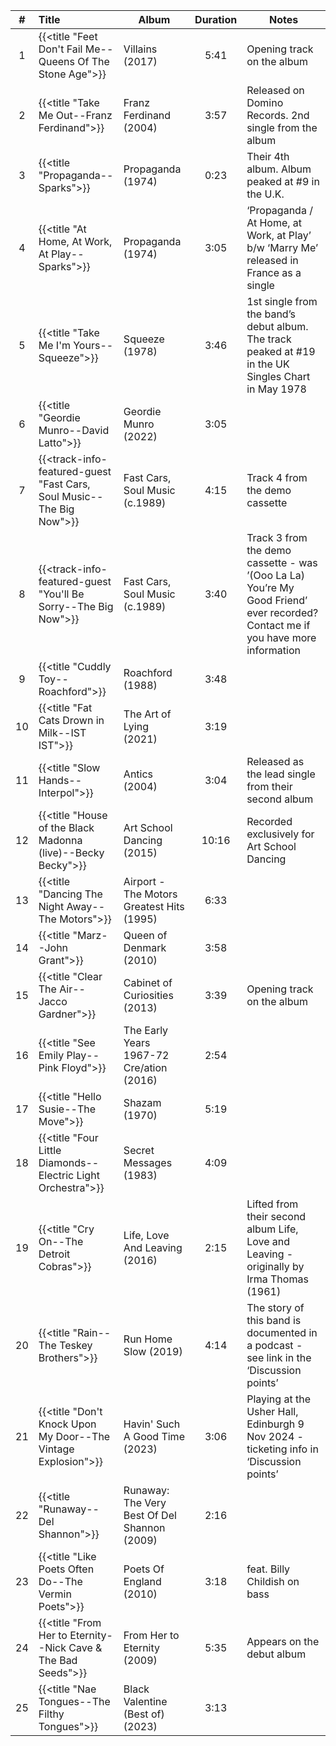 | #  | Title                                                                | Album                                        | Duration | Notes                                                                                                                           |
|:--:|:---------------------------------------------------------------------|----------------------------------------------|:--------:|---------------------------------------------------------------------------------------------------------------------------------|
| 1  | {{<title "Feet Don't Fail Me--Queens Of The Stone Age">}}            | Villains (2017)                              |   5:41   | Opening track on the album                                                                                                      |
| 2  | {{<title "Take Me Out--Franz Ferdinand">}}                           | Franz Ferdinand (2004)                       |   3:57   | Released on Domino Records. 2nd single from the album                                                                           |
| 3  | {{<title "Propaganda--Sparks">}}                                     | Propaganda (1974)                            |   0:23   | Their 4th album. Album peaked at #9 in the U.K.                                                                                 |
| 4  | {{<title "At Home, At Work, At Play--Sparks">}}                      | Propaganda (1974)                            |   3:05   | ‘Propaganda / At Home, at Work, at Play’ b/w ‘Marry Me’ released in France as a single                                          |
| 5  | {{<title "Take Me I'm Yours--Squeeze">}}                             | Squeeze (1978)                               |   3:46   | 1st single from the band’s debut album. The track peaked at #19 in the UK Singles Chart in May 1978                             |
| 6  | {{<title "Geordie Munro--David Latto">}}                             | Geordie Munro (2022)                         |   3:05   |                                                                                                                                 |
| 7  | {{<track-info-featured-guest "Fast Cars, Soul Music--The Big Now">}} | Fast Cars, Soul Music (c.1989)               |   4:15   | Track 4 from the demo cassette                                                                                                  |
| 8  | {{<track-info-featured-guest "You'll Be Sorry--The Big Now">}}       | Fast Cars, Soul Music (c.1989)               |   3:40   | Track 3 from the demo cassette - was ’(Ooo La La) You’re My Good Friend’ ever recorded? Contact me if you have more information |
| 9  | {{<title "Cuddly Toy--Roachford">}}                                  | Roachford (1988)                             |   3:48   |                                                                                                                                 |
| 10 | {{<title "Fat Cats Drown in Milk--IST IST">}}                        | The Art of Lying (2021)                      |   3:19   |                                                                                                                                 |
| 11 | {{<title "Slow Hands--Interpol">}}                                   | Antics (2004)                                |   3:04   | Released as the lead single from their second album                                                                             |
| 12 | {{<title "House of the Black Madonna (live)--Becky Becky">}}         | Art School Dancing (2015)                    |  10:16   | Recorded exclusively for Art School Dancing                                                                                     |
| 13 | {{<title "Dancing The Night Away--The Motors">}}                     | Airport - The Motors Greatest Hits (1995)    |   6:33   |                                                                                                                                 |
| 14 | {{<title "Marz--John Grant">}}                                       | Queen of Denmark (2010)                      |   3:58   |                                                                                                                                 |
| 15 | {{<title "Clear The Air--Jacco Gardner">}}                           | Cabinet of Curiosities (2013)                |   3:39   | Opening track on the album                                                                                                      |
| 16 | {{<title "See Emily Play--Pink Floyd">}}                             | The Early Years 1967-72 Cre/ation (2016)     |   2:54   |                                                                                                                                 |
| 17 | {{<title "Hello Susie--The Move">}}                                  | Shazam (1970)                                |   5:19   |                                                                                                                                 |
| 18 | {{<title "Four Little Diamonds--Electric Light Orchestra">}}         | Secret Messages (1983)                       |   4:09   |                                                                                                                                 |
| 19 | {{<title "Cry On--The Detroit Cobras">}}                             | Life, Love And Leaving (2016)                |   2:15   | Lifted from their second album Life, Love and Leaving - originally by Irma Thomas (1961)                                        |
| 20 | {{<title "Rain--The Teskey Brothers">}}                              | Run Home Slow (2019)                         |   4:14   | The story of this band is documented in a podcast - see link in the ‘Discussion points’                                         |
| 21 | {{<title "Don't Knock Upon My Door--The Vintage Explosion">}}        | Havin' Such A Good Time (2023)               |   3:06   | Playing at the Usher Hall, Edinburgh 9 Nov 2024 - ticketing info in ‘Discussion points’                                         |
| 22 | {{<title "Runaway--Del Shannon">}}                                   | Runaway: The Very Best Of Del Shannon (2009) |   2:16   |                                                                                                                                 |
| 23 | {{<title "Like Poets Often Do--The Vermin Poets">}}                  | Poets Of England (2010)                      |   3:18   | feat. Billy Childish on bass                                                                                                    |
| 24 | {{<title "From Her to Eternity--Nick Cave & The Bad Seeds">}}        | From Her to Eternity (2009)                  |   5:35   | Appears on the debut album                                                                                                      |
| 25 | {{<title "Nae Tongues--The Filthy Tongues">}}                        | Black Valentine (Best of) (2023)             |   3:13   |                                                                                                                                 |
